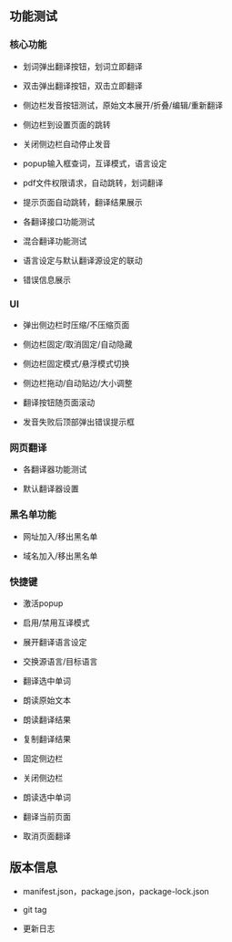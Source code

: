 ## 功能测试

### 核心功能

* 划词弹出翻译按钮，划词立即翻译

* 双击弹出翻译按钮，双击立即翻译

* 侧边栏发音按钮测试，原始文本展开/折叠/编辑/重新翻译

* 侧边栏到设置页面的跳转

* 关闭侧边栏自动停止发音

* popup输入框查词，互译模式，语言设定

* pdf文件权限请求，自动跳转，划词翻译

* 提示页面自动跳转，翻译结果展示

* 各翻译接口功能测试

* 混合翻译功能测试

* 语言设定与默认翻译源设定的联动

* 错误信息展示

### UI

* 弹出侧边栏时压缩/不压缩页面

* 侧边栏固定/取消固定/自动隐藏

* 侧边栏固定模式/悬浮模式切换

* 侧边栏拖动/自动贴边/大小调整

* 翻译按钮随页面滚动

* 发音失败后顶部弹出错误提示框

### 网页翻译

* 各翻译器功能测试

* 默认翻译器设置

### 黑名单功能

* 网址加入/移出黑名单

* 域名加入/移出黑名单

### 快捷键

* 激活popup

* 启用/禁用互译模式

* 展开翻译语言设定

* 交换源语言/目标语言

* 翻译选中单词

* 朗读原始文本

* 朗读翻译结果

* 复制翻译结果 

* 固定侧边栏

* 关闭侧边栏

* 朗读选中单词

* 翻译当前页面

* 取消页面翻译

## 版本信息

* manifest.json，package.json，package-lock.json

* git tag

* 更新日志
